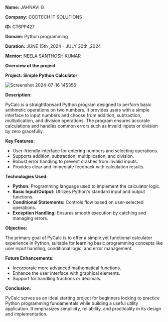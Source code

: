 **Name:** JAHNAVI G

**Company:** CODTECH IT SOLUTIONS

**ID:** CT6PP427

**Domain:** Python programming

**Duration:** JUNE 15th ,2024 - JULY 30th ,2024

**Mentor:** NEELA SANTHOSH KUMAR



**Overview of the project**

**Project:**
**Simple Python Calculator**
 
![Screenshot 2024-07-16 145356](https://github.com/user-attachments/assets/88f4c6a5-bba3-4243-bdb4-ec708f9c6713)


**Description:**

PyCalc is a straightforward Python program designed to perform basic arithmetic operations on two numbers. It provides users with a simple interface to input numbers and choose from addition, subtraction, multiplication, and division operations. The program ensures accurate calculations and handles common errors such as invalid inputs or division by zero gracefully.

**Key Features:**
- User-friendly interface for entering numbers and selecting operations.
- Supports addition, subtraction, multiplication, and division.
- Robust error handling to prevent crashes from invalid inputs.
- Provides clear and immediate feedback with calculation results.

**Technologies Used:**
- **Python:** Programming language used to implement the calculator logic.
- **Basic Input/Output:** Utilizes Python's standard input and output functions.
- **Conditional Statements:** Controls flow based on user-selected operations.
- **Exception Handling:** Ensures smooth execution by catching and managing errors.

**Objective:**

The primary goal of PyCalc is to offer a simple yet functional calculator experience in Python, suitable for learning basic programming concepts like user input handling, conditional logic, and error management.

**Future Enhancements:**
- Incorporate more advanced mathematical functions.
- Enhance the user interface with graphical elements.
- Support for handling fractions or decimals.
  
**Conclusion:**

PyCalc serves as an ideal starting project for beginners looking to practice Python programming fundamentals while building a useful utility application. It emphasizes simplicity, reliability, and practicality in its design and implementation.





